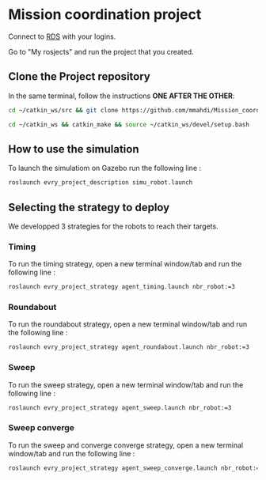 # Mission coordination project

Connect to [RDS](https://app.theconstructsim.com/#/) with your logins.

Go to "My rosjects" and run the project that you created.

## Clone the Project repository
In the same terminal, follow the instructions **ONE AFTER THE OTHER**:

```bash
cd ~/catkin_ws/src && git clone https://github.com/mmahdi/Mission_coordination_project.git

cd ~/catkin_ws && catkin_make && source ~/catkin_ws/devel/setup.bash
```
## How to use the simulation

To launch the simulatiom on Gazebo run the following line :

```bash
roslaunch evry_project_description simu_robot.launch
```

## Selecting the strategy to deploy

We developped 3 strategies for the robots to reach their targets. 

### Timing

To run the timing strategy, open a new terminal window/tab and run the following line :

```bash
roslaunch evry_project_strategy agent_timing.launch nbr_robot:=3
```

### Roundabout

To run the roundabout strategy, open a new terminal window/tab and run the following line :

```bash
roslaunch evry_project_strategy agent_roundabout.launch nbr_robot:=3
```

### Sweep

To run the sweep strategy, open a new terminal window/tab and run the following line :

```bash
roslaunch evry_project_strategy agent_sweep.launch nbr_robot:=3
```

### Sweep converge

To run the sweep and converge converge strategy, open a new terminal window/tab and run the following line :

```bash
roslaunch evry_project_strategy agent_sweep_converge.launch nbr_robot:=3
```
